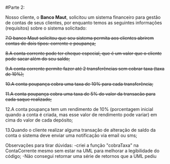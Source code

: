 #Parte 2:


Nosso cliente, o **Banco Maut**,  solicitou um sistema financeiro para gestão de contas de seus clientes, por enquanto temos as seguintes informações (requisitos) sobre o sistema solicitado:

~~7.O banco Maut solicitou que seu sistema permita aos clientes abrirem contas de dois tipos: corrente e poupança;~~

~~8.A conta corrente pode ter cheque especial, que é um valor que o cliente pode sacar além do seu saldo;~~

~~9.A conta corrente permite fazer até 2 transferências sem cobrar taxa (taxa de 10%);~~

~~10.A conta poupança cobra uma taxa de 10% para cada transferência;~~

~~11.A conta poupança cobra uma taxa de 5% do valor da transacão para cada saque realizado;~~

12.A conta poupança tem um rendimento de 10% (porcentagem inicial quando a conta é criada, mas esse valor de rendimento pode variar) em cima do valor de cada depósito;

13.Quando o cliente realizar alguma transação de alteração de saldo da conta o sistema deve enviar uma notificação via email ou sms;


Observações para tirar dúvidas:
-criei a função "cobraTaxa" na ContaCorrente mesmo sem estar na UML para melhorar a legibilidade do código;
-Não consegui retornar uma série de retornos que a UML pediu